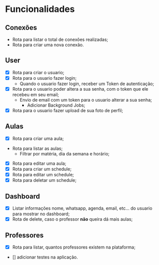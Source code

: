# Funcionalidades

## Conexões

  - Rota para listar o total de conexões realizadas;
  - Rota para criar uma nova conexão.

## User

  - [x] Rota para criar o usuario;
  - [x] Rota para o usuario fazer login;
    - Quando o usuario fazer login, receber um Token de autenticação;
  - [x] Rota para o usuario poder altera a sua senha, com o token que ele recebeu em seu email;
      - Envio de email com um token para o usuario alterar a sua senha;
        - Adicionar Background Jobs;
  - [x] Rota para o usuario fazer upload de sua foto de perfil;

## Aulas

  - [x] Rota para criar uma aula;
  - Rota para listar as aulas;
    - Filtrar por matéria, dia da semana e horário;
  - [x] Rota para editar uma aula;
  - [x] Rota para criar um schedule;
  - [x] Rota para editar um schedule;
  - [x] Rota para deletar um schedule;

## Dashboard

  - [x] Listar informações nome, whatsapp, agenda, email, etc... do usuario para mostrar no dashboard;
  - [x] Rota de delete, caso o professor __não__ queira dá mais aulas;

## Professores

  - [x] Rota para listar, quantos professores existem na plataforma;

- [] adicionar testes na aplicação.
